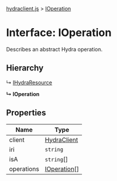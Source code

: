 [hydraclient.js](../README.md) > [IOperation](../interfaces/ioperation.md)



# Interface: IOperation


Describes an abstract Hydra operation.

## Hierarchy


↳  [IHydraResource](ihydraresource.md)

**↳ IOperation**








## Properties

| Name  | Type                
| ------ | ------------------- 
| client | [HydraClient](../classes/hydraclient.md)
| iri | `string`
| isA | `string`[]
| operations | [IOperation](ioperation.md)[]


